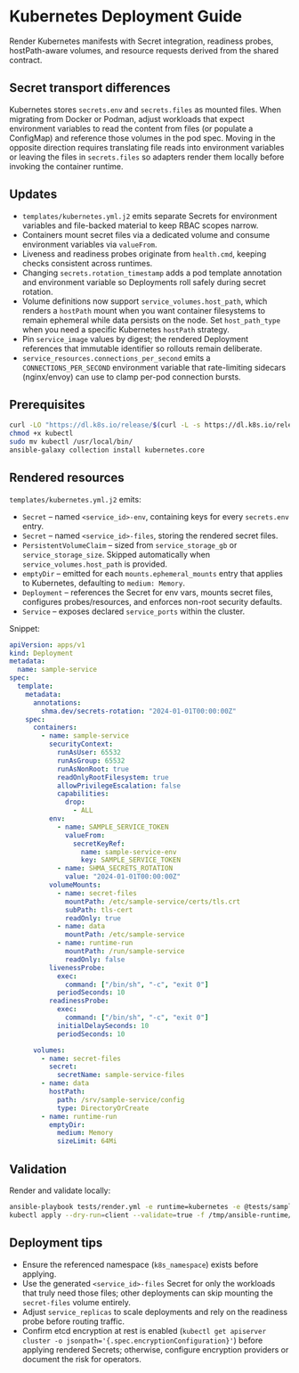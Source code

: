 # Kubernetes Deployment Guide

Render Kubernetes manifests with Secret integration, readiness probes, hostPath-aware volumes, and resource requests derived from the shared contract.

## Secret transport differences

Kubernetes stores `secrets.env` and `secrets.files` as mounted files. When migrating from Docker or Podman, adjust workloads that
expect environment variables to read the content from files (or populate a ConfigMap) and reference those volumes in the pod spec.
Moving in the opposite direction requires translating file reads into environment variables or leaving the files in
`secrets.files` so adapters render them locally before invoking the container runtime.

## Updates

- `templates/kubernetes.yml.j2` emits separate Secrets for environment variables and file-backed material to keep RBAC scopes narrow.
- Containers mount secret files via a dedicated volume and consume environment variables via `valueFrom`.
- Liveness and readiness probes originate from `health.cmd`, keeping checks consistent across runtimes.
- Changing `secrets.rotation_timestamp` adds a pod template annotation and environment variable so Deployments roll safely during secret rotation.
- Volume definitions now support `service_volumes.host_path`, which renders a `hostPath` mount when you want container filesystems to remain ephemeral while data persists on the node. Set `host_path_type` when you need a specific Kubernetes `hostPath` strategy.
- Pin `service_image` values by digest; the rendered Deployment references that immutable identifier so rollouts remain deliberate.
- `service_resources.connections_per_second` emits a `CONNECTIONS_PER_SECOND` environment variable that rate-limiting sidecars
  (nginx/envoy) can use to clamp per-pod connection bursts.

## Prerequisites

```bash
curl -LO "https://dl.k8s.io/release/$(curl -L -s https://dl.k8s.io/release/stable.txt)/bin/linux/amd64/kubectl"
chmod +x kubectl
sudo mv kubectl /usr/local/bin/
ansible-galaxy collection install kubernetes.core
```

## Rendered resources

`templates/kubernetes.yml.j2` emits:

- `Secret` – named `<service_id>-env`, containing keys for every `secrets.env` entry.
- `Secret` – named `<service_id>-files`, storing the rendered secret files.
- `PersistentVolumeClaim` – sized from `service_storage_gb` or `service_storage_size`. Skipped automatically when `service_volumes.host_path` is provided.
- `emptyDir` – emitted for each `mounts.ephemeral_mounts` entry that applies to Kubernetes, defaulting to `medium: Memory`.
- `Deployment` – references the Secret for env vars, mounts secret files, configures probes/resources, and enforces non-root security defaults.
- `Service` – exposes declared `service_ports` within the cluster.

Snippet:

```yaml
apiVersion: apps/v1
kind: Deployment
metadata:
  name: sample-service
spec:
  template:
    metadata:
      annotations:
        shma.dev/secrets-rotation: "2024-01-01T00:00:00Z"
    spec:
      containers:
        - name: sample-service
          securityContext:
            runAsUser: 65532
            runAsGroup: 65532
            runAsNonRoot: true
            readOnlyRootFilesystem: true
            allowPrivilegeEscalation: false
            capabilities:
              drop:
                - ALL
          env:
            - name: SAMPLE_SERVICE_TOKEN
              valueFrom:
                secretKeyRef:
                  name: sample-service-env
                  key: SAMPLE_SERVICE_TOKEN
            - name: SHMA_SECRETS_ROTATION
              value: "2024-01-01T00:00:00Z"
          volumeMounts:
            - name: secret-files
              mountPath: /etc/sample-service/certs/tls.crt
              subPath: tls-cert
              readOnly: true
            - name: data
              mountPath: /etc/sample-service
            - name: runtime-run
              mountPath: /run/sample-service
              readOnly: false
          livenessProbe:
            exec:
              command: ["/bin/sh", "-c", "exit 0"]
            periodSeconds: 10
          readinessProbe:
            exec:
              command: ["/bin/sh", "-c", "exit 0"]
            initialDelaySeconds: 10
            periodSeconds: 10

      volumes:
        - name: secret-files
          secret:
            secretName: sample-service-files
        - name: data
          hostPath:
            path: /srv/sample-service/config
            type: DirectoryOrCreate
        - name: runtime-run
          emptyDir:
            medium: Memory
            sizeLimit: 64Mi
```

## Validation

Render and validate locally:

```bash
ansible-playbook tests/render.yml -e runtime=kubernetes -e @tests/sample_service.yml
kubectl apply --dry-run=client --validate=true -f /tmp/ansible-runtime/sample-service/kubernetes.yml
```

## Deployment tips

- Ensure the referenced namespace (`k8s_namespace`) exists before applying.
- Use the generated `<service_id>-files` Secret for only the workloads that truly need those files; other deployments can skip mounting the `secret-files` volume entirely.
- Adjust `service_replicas` to scale deployments and rely on the readiness probe before routing traffic.
- Confirm etcd encryption at rest is enabled (`kubectl get apiserver cluster -o jsonpath='{.spec.encryptionConfiguration}'`) before applying rendered Secrets; otherwise, configure encryption providers or document the risk for operators.
